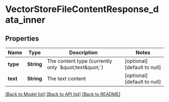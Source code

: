 # VectorStoreFileContentResponse_data_inner
## Properties

| Name | Type | Description | Notes |
|------------ | ------------- | ------------- | -------------|
| **type** | **String** | The content type (currently only &#x60;\&quot;text\&quot;&#x60;) | [optional] [default to null] |
| **text** | **String** | The text content | [optional] [default to null] |

[[Back to Model list]](../README.md#documentation-for-models) [[Back to API list]](../README.md#documentation-for-api-endpoints) [[Back to README]](../README.md)

